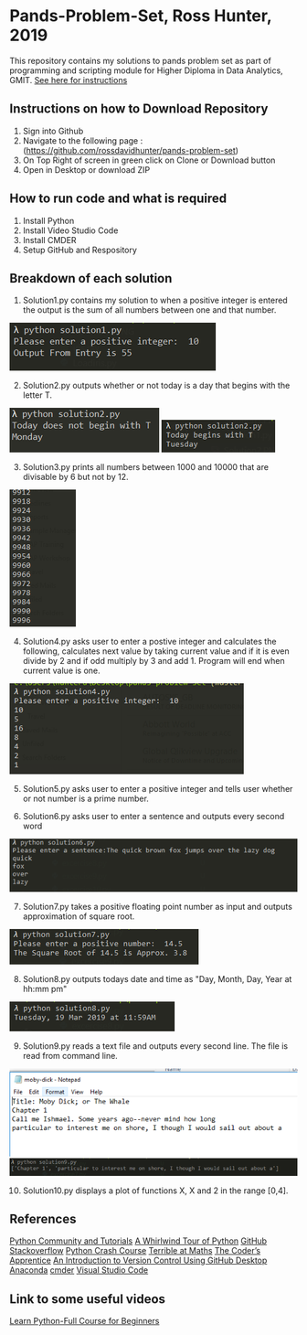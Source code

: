 # Pands-Problem-Set, Ross Hunter, 2019

This repository contains my solutions to pands problem set as part of programming and scripting module for Higher Diploma in Data Analytics, GMIT.
[See here for instructions](https://github.com/ianmcloughlin/problems-pands-2019/raw/master/problems.pdf)


## Instructions on how to Download Repository

1. Sign into Github
2. Navigate to the following page :(https://github.com/rossdavidhunter/pands-problem-set)
3. On Top Right of screen in green click on Clone or Download button
4. Open in Desktop or download ZIP


## How to run code and what is required

1. Install Python 
2. Install Video Studio Code
3. Install CMDER
4. Setup GitHub and Respository


## Breakdown of each solution

1. Solution1.py contains my solution to when a positive integer is entered the output is the sum of all numbers between one and that number.





![](Solution1.PNG)                         





2. Solution2.py outputs whether or not today is a day that begins with the letter T.





![](Solution2.PNG)                          ![](Solution2a.PNG)





3. Solution3.py prints all numbers between 1000 and 10000 that are divisable by 6 but not by 12.




![](Solution3.PNG)





4. Solution4.py asks user to enter a postive integer and calculates the following, calculates next value by taking current value      and if it is even divide by 2 and if odd multiply by 3 and add 1. Program will end when current value is one.




![](Solution4.PNG)





5. Solution5.py asks user to enter a positive integer and tells user whether or not number is a prime number.





6. Solution6.py asks user to enter a sentence and outputs every second word




![](Solution6.PNG)





7. Solution7.py takes a positive floating point number as input and outputs approximation of square root.




![](Solution7.PNG)  





8. Solution8.py outputs todays date and time as "Day, Month, Day, Year at hh:mm pm"




![](Solution8.PNG)





9. Solution9.py reads a text file and outputs every second line. The file is read from command line.




![](Solution9txtfile.PNG)                   ![](Solution9output.PNG)





10. Solution10.py displays a plot of functions X, X and 2 in the range [0,4].


## References

[Python Community and Tutorials](https://www.python.org/)
[A Whirlwind Tour of Python](https://www.oreilly.com/programming/free/files/a-whirlwind-tour-of-python.pdf) 
[GitHub](https://github.com/)
[Stackoverflow](https://stackoverflow.com/)
[Python Crash Course](http://ehmatthes.github.io/pcc/index.html)
[Terrible at Maths](https://terribleatmaths.wordpress.com/)
[The Coder’s Apprentice](http://spronck.net/pythonbook/pythonbook.pdf)
[An Introduction to Version Control Using GitHub Desktop](https://programminghistorian.org/en/lessons/getting-started-with-github-desktop)
[Anaconda](https://www.anaconda.com/)
[cmder](http://cmder.net/)
[Visual Studio Code](https://code.visualstudio.com/)



## Link to some useful videos

[Learn Python-Full Course for Beginners](https://www.youtube.com/watch?v=rfscVS0vtbw)
